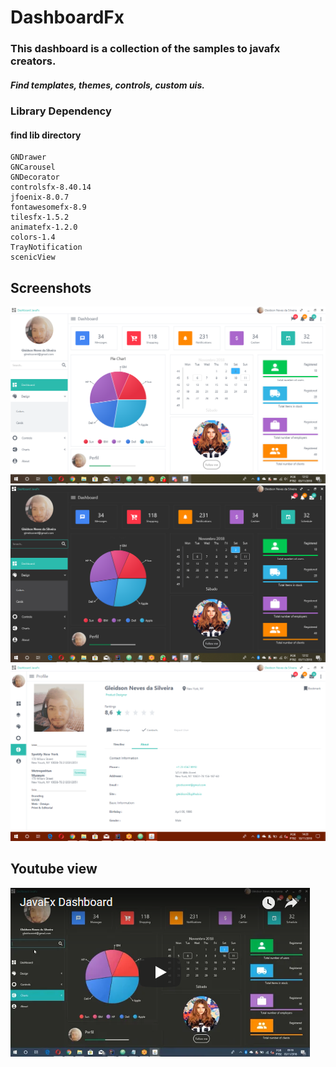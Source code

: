 # DashboardFx
### This dashboard is a collection of the samples to javafx creators.
##### Find templates, themes, controls, custom uis.


### Library Dependency 
#### find lib directory

    GNDrawer
    GNCarousel
    GNDecorator
    controlsfx-8.40.14
    jfoenix-8.0.7
    fontawesomefx-8.9
    tilesfx-1.5.2
    animatefx-1.2.0 
    colors-1.4
    TrayNotification
    scenicView

## Screenshots

![Guide](src/com/gn/module/media/dashlight.png)
![Guide](src/com/gn/module/media/dashdark.png)
![Guide](src/com/gn/module/media/profile.png)

    
## Youtube view   
[![Youtube link](src/com/gn/module/media/youtube.png)](https://youtu.be/hZsYU7UbWmU)
